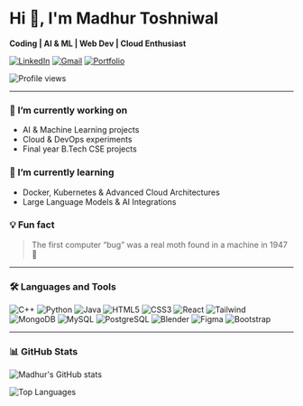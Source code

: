 # Hi 👋, I'm Madhur Toshniwal

**Coding | AI & ML | Web Dev | Cloud Enthusiast**

[![LinkedIn](https://img.shields.io/badge/LinkedIn-Madhur-blue?style=flat-square&logo=linkedin&logoColor=white)](https://www.linkedin.com/in/your-linkedin)
[![Gmail](https://img.shields.io/badge/Gmail-Madhur-red?style=flat-square&logo=gmail&logoColor=white)](mailto:your-email@gmail.com)
[![Portfolio](https://img.shields.io/badge/Portfolio-Website-orange?style=flat-square)](https://your-portfolio-link.com)

![Profile views](https://visitor-badge.laobi.icu/badge?page_id=MadhurToshniwal.MadhurToshniwal&left_color=gray&right_color=blue)


---

### 🔭 I’m currently working on
- AI & Machine Learning projects  
- Cloud & DevOps experiments  
- Final year B.Tech CSE projects

### 🌱 I’m currently learning
- Docker, Kubernetes & Advanced Cloud Architectures  
- Large Language Models & AI Integrations

### 💡 Fun fact
> The first computer “bug” was a real moth found in a machine in 1947 🐛

---

### 🛠 Languages and Tools

![C++](https://img.shields.io/badge/C++-00599C?style=for-the-badge&logo=cplusplus&logoColor=white)
![Python](https://img.shields.io/badge/Python-3776AB?style=for-the-badge&logo=python&logoColor=white)
![Java](https://img.shields.io/badge/Java-007396?style=for-the-badge&logo=java&logoColor=white)
![HTML5](https://img.shields.io/badge/HTML5-E34F26?style=for-the-badge&logo=html5&logoColor=white)
![CSS3](https://img.shields.io/badge/CSS3-1572B6?style=for-the-badge&logo=css3&logoColor=white)
![React](https://img.shields.io/badge/React-61DAFB?style=for-the-badge&logo=react&logoColor=black)
![Tailwind](https://img.shields.io/badge/Tailwind-06B6D4?style=for-the-badge&logo=tailwindcss&logoColor=white)
![MongoDB](https://img.shields.io/badge/MongoDB-47A248?style=for-the-badge&logo=mongodb&logoColor=white)
![MySQL](https://img.shields.io/badge/MySQL-4479A1?style=for-the-badge&logo=mysql&logoColor=white)
![PostgreSQL](https://img.shields.io/badge/PostgreSQL-336791?style=for-the-badge&logo=postgresql&logoColor=white)
![Blender](https://img.shields.io/badge/Blender-F5792A?style=for-the-badge&logo=blender&logoColor=white)
![Figma](https://img.shields.io/badge/Figma-F24E1E?style=for-the-badge&logo=figma&logoColor=white)
![Bootstrap](https://img.shields.io/badge/Bootstrap-7952B3?style=for-the-badge&logo=bootstrap&logoColor=white)

---

### 📊 GitHub Stats

![Madhur's GitHub stats](https://github-readme-stats.vercel.app/api?username=MadhurToshniwal&show_icons=true&theme=radical)

![Top Languages](https://github-readme-stats.vercel.app/api/top-langs/?username=MadhurToshniwal&layout=compact&theme=radical)
